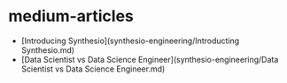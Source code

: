 # medium-articles

* [Introducing Synthesio](synthesio-engineering/Introducting Synthesio.md)
* [Data Scientist vs Data Science Engineer](synthesio-engineering/Data Scientist vs Data Science Engineer.md)